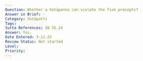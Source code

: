 ```yaml
---
Question: Whether a Sotāpanna can violate the five precepts?
Answer in Brief: -
Category: Sotāpatti
Tags:
Sutta References: SN 55.24
Answer: Yes.
Date Entered: 3-11-25
Review Status: Not started
Level:
Priority:
---
```


